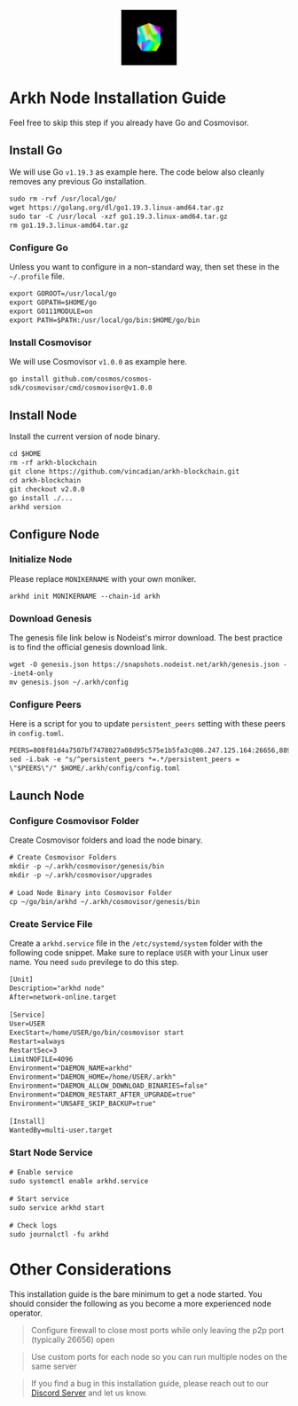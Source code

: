 <p align="center">
  <img height="100" height="auto" src="https://raw.githubusercontent.com/Nodeist/Kurulumlar/main/logos/arkh.png">
</p>



# Arkh Node Installation Guide
Feel free to skip this step if you already have Go and Cosmovisor.


## Install Go
We will use Go `v1.19.3` as example here. The code below also cleanly removes any previous Go installation.

```
sudo rm -rvf /usr/local/go/
wget https://golang.org/dl/go1.19.3.linux-amd64.tar.gz
sudo tar -C /usr/local -xzf go1.19.3.linux-amd64.tar.gz
rm go1.19.3.linux-amd64.tar.gz
```

### Configure Go
Unless you want to configure in a non-standard way, then set these in the `~/.profile` file.

```
export GOROOT=/usr/local/go
export GOPATH=$HOME/go
export GO111MODULE=on
export PATH=$PATH:/usr/local/go/bin:$HOME/go/bin
```


### Install Cosmovisor
We will use Cosmovisor `v1.0.0` as example here.

```
go install github.com/cosmos/cosmos-sdk/cosmovisor/cmd/cosmovisor@v1.0.0
```

## Install Node
Install the current version of node binary.

```
cd $HOME
rm -rf arkh-blockchain
git clone https://github.com/vincadian/arkh-blockchain.git
cd arkh-blockchain
git checkout v2.0.0
go install ./...
arkhd version
```

## Configure Node
### Initialize Node
Please replace `MONIKERNAME` with your own moniker.

```
arkhd init MONIKERNAME --chain-id arkh
```

### Download Genesis
The genesis file link below is Nodeist's mirror download. The best practice is to find the official genesis download link.

```
wget -O genesis.json https://snapshots.nodeist.net/arkh/genesis.json --inet4-only
mv genesis.json ~/.arkh/config
```

### Configure Peers
Here is a script for you to update `persistent_peers` setting with these peers in `config.toml`.
```
PEERS=808f01d4a7507bf7478027a08d95c575e1b5fa3c@86.247.125.164:26656,889e31730df026e6cec506e26a0791368f8073a2@162.19.236.117:26656
sed -i.bak -e "s/^persistent_peers *=.*/persistent_peers = \"$PEERS\"/" $HOME/.arkh/config/config.toml
```

## Launch Node
### Configure Cosmovisor Folder
Create Cosmovisor folders and load the node binary.

```
# Create Cosmovisor Folders
mkdir -p ~/.arkh/cosmovisor/genesis/bin
mkdir -p ~/.arkh/cosmovisor/upgrades

# Load Node Binary into Cosmovisor Folder
cp ~/go/bin/arkhd ~/.arkh/cosmovisor/genesis/bin
```

### Create Service File
Create a `arkhd.service` file in the `/etc/systemd/system` folder with the following code snippet. Make sure to replace `USER` with your Linux user name. You need `sudo` previlege to do this step.

```
[Unit]
Description="arkhd node"
After=network-online.target

[Service]
User=USER
ExecStart=/home/USER/go/bin/cosmovisor start
Restart=always
RestartSec=3
LimitNOFILE=4096
Environment="DAEMON_NAME=arkhd"
Environment="DAEMON_HOME=/home/USER/.arkh"
Environment="DAEMON_ALLOW_DOWNLOAD_BINARIES=false"
Environment="DAEMON_RESTART_AFTER_UPGRADE=true"
Environment="UNSAFE_SKIP_BACKUP=true"

[Install]
WantedBy=multi-user.target
```

### Start Node Service
```
# Enable service
sudo systemctl enable arkhd.service

# Start service
sudo service arkhd start

# Check logs
sudo journalctl -fu arkhd
```

# Other Considerations
This installation guide is the bare minimum to get a node started. You should consider the following as you become a more experienced node operator.



> Configure firewall to close most ports while only leaving the p2p port (typically 26656) open

> Use custom ports for each node so you can run multiple nodes on the same server

> If you find a bug in this installation guide, please reach out to our [Discord Server](https://discord.gg/yV2nEunsTY) and let us know.
